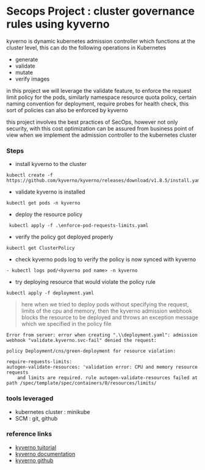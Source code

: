 # Secops Project :  cluster governance rules using kyverno
kyverno is dynamic kubernetes admission controller which functions at the cluster level, this can do the following operations in Kubernetes
- generate
- validate
- mutate
- verify images

in this project we will leverage the validate feature, to enforce the request limit policy for the pods, similarly namespace resource quota policy, certain naming convention for deployment, require probes for health check, this sort of policies can also be enforced by kyverno

this project involves the best practices of SecOps, however not only security, with this cost optimization can be assured from business point of view when we implement the admission controller to the kubernetes cluster

### Steps
- install kyverno to the cluster 
```
kubectl create -f https://github.com/kyverno/kyverno/releases/download/v1.8.5/install.yaml
```
- validate kyverno is installed
```
kubectl get pods -n kyverno
```
- deploy the resource policy
```
 kubectl apply -f .\enforce-pod-requests-limits.yaml
```
- verify the policy got deployed properly
```
kubectl get ClusterPolicy
```
- check kyverno pods log to verify the policy is now synced with kyverno
```
- kubectl logs pod/<kyverno pod name> -n kyverno
```
- try deploying resource that would violate the policy rule
```
kubectl apply -f deployment.yaml
```
> here when we tried to deploy pods without specifying the request, limits of the cpu and memory, then the kyverno admission webhook blocks the resource to be deployed and throws an exception message which we specified in the policy file

    Error from server: error when creating ".\\deployment.yaml": admission webhook "validate.kyverno.svc-fail" denied the request:

    policy Deployment/cns/green-deployment for resource violation:

    require-requests-limits:
    autogen-validate-resources: 'validation error: CPU and memory resource requests
        and limits are required. rule autogen-validate-resources failed at path /spec/template/spec/containers/0/resources/limits/


### tools leveraged
- kubernetes cluster : minikube
- SCM : git, github

### reference links
- [kyverno tuitorial](https://www.youtube.com/watch?v=5ihkMblumD0)
- [kyverno documentation]( https://kyverno.io/docs/kyverno-policies/)
- [kyverno github](https://github.com/kyverno/kyverno)
